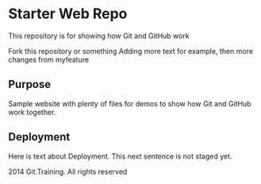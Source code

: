 # Starter Web Repo

This repository is for showing how Git and GitHub work

Fork this repository or something
Adding more text for example, then more changes from myfeature

## Purpose

Sample website with plenty of files for demos to show how Git and GitHub work together.

## Deployment

Here is text about Deployment. This next sentence is not staged yet.

2014 Git.Training. All rights reserved
